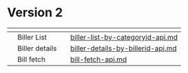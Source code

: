 # Version 2

<table data-view="cards"><thead><tr><th></th><th></th><th></th><th data-hidden data-card-target data-type="content-ref"></th></tr></thead><tbody><tr><td></td><td>Biller List</td><td></td><td><a href="../version-1/biller-list-by-categoryid-api.md">biller-list-by-categoryid-api.md</a></td></tr><tr><td></td><td>Biller details</td><td></td><td><a href="../version-1/biller-details-by-billerid-api.md">biller-details-by-billerid-api.md</a></td></tr><tr><td></td><td>Bill fetch</td><td></td><td><a href="../version-1/bill-fetch-api.md">bill-fetch-api.md</a></td></tr></tbody></table>
